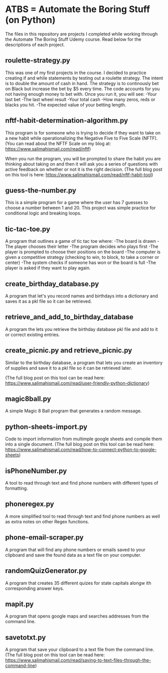 # ATBS = Automate the Boring Stuff (on Python)
The files in this repository are projects I completed while working through the Automate The Boring Stuff Udemy course. Read below for the descriptions of each project. 

## roulette-strategy.py
This was one of my first projects in the course. I decided to practice creating if and while statements
by testing out a roulette strategy. 
The intent is to double the amount of cash in hand. 
The strategy is to continously bet on Black but increase the bet by $5 every time. 
The code accounts for you not having enough money to bet with. 
Once you run it, you will see:
-Your last bet
-The last wheel result
-Your total cash
-How many zeros, reds or blacks you hit.
-The expected value of your betting length. 

## nftf-habit-determination-algorithm.py
This program is for someone who is trying to decide if they want to take on a new habit while operationalizing the Negative Five to Five Scale (NFTF).
(You can read about the NFTF Scale on my blog at: https://www.salimahismail.com/read/nftf)

When you run the program, you will be prompted to share the habit you are thinking about taking on 
and then it will ask you a series of questions with active feedback on whether or not it is the right decision. 
(The full blog post on this tool is here: https://www.salimahismail.com/read/nftf-habit-tool)
 
## guess-the-number.py
This is a simple program for a game where the user has 7 guesses to choose a number between 1 and 20. 
This project was simple practice for conditional logic and breaking loops. 

## tic-tac-toe.py
A program that outlines a game of tic tac toe where:
-The board is drawn
-The player chooses their letter
-The program decides who plays first
-The player is prompted to choose their positions on the board
-The computer is given a competitive strategy (checking to win, to block, to take a corner or center)
-The system checks if someone has won or the board is full
-The player is asked if they want to play again. 

## create_birthday_database.py
A program that let's you record names and birthdays into a dictionary and saves it as a pkl file so it can be retrieved. 

## retrieve_and_add_to_birthday_database
A program the lets you retrieve the birthday database pkl file and add to it or correct existing entries. 

## create_picnic.py and retrieve_picnic.py
Similar to the birthday database, a program that lets you create an inventory of supplies and save it to a pkl file so it can be retrieved later. 

(The full blog post on this tool can be read here: https://www.salimahismail.com/read/user-friendly-python-dictionary)  

## magic8ball.py
A simple Magic 8 Ball program that generates a random message. 

## python-sheets-import.py
Code to import information from multimple google sheets and compile them into a single document. 
(The full blog post on this tool can be read here: https://www.salimahismail.com/read/how-to-connect-python-to-google-sheets) 

## isPhoneNumber.py 
A tool to read through text and find phone numbers with different types of formatting. 

## phoneregex.py
A more simplified tool to read through text and find phone numbers as well as extra notes on other Regex functions. 

## phone-email-scraper.py
A program that will find any phone numbers or emails saved to your clipboard and save the found data as a text file on your computer. 

## randomQuizGenerator.py
A program that creates 35 different quizes for state capitals alongw ith corresponding answer keys.

## mapit.py
A program that opens google maps and searches addresses from the command line.  

## savetotxt.py
A program that save your clipboard to a text file from the command line. (The full blog post on this tool can be read here: https://www.salimahismail.com/read/saving-to-text-files-through-the-command-line) 
